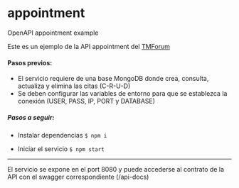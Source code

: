 # appointment
OpenAPI appointment example

Este es un ejemplo de la API appointment del [TMForum](https://www.tmforum.org/ "TMForum")

#### Pasos previos:
- El servicio requiere de una base MongoDB donde crea, consulta, actualiza y elimina las citas (C-R-U-D)
- Se deben configurar las variables de entorno para que se establezca la conexión (USER, PASS, IP, PORT y DATABASE)

##### Pasos a seguir:
- Instalar dependencias
`$ npm i`

- Iniciar el servicio
`$ npm start`

-------------
El servicio se expone en el port 8080 y puede accederse al contrato de la API con el swagger correspondiente (/api-docs)
